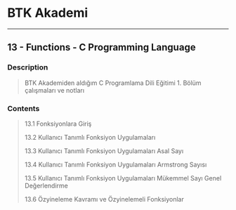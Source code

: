 # BTK Akademi
___

## 13 - Functions - C Programming Language

### Description
> BTK Akademiden aldığım C Programlama Dili Eğitimi 1. Bölüm çalışmaları ve notları

### Contents
> 13.1 Fonksiyonlara Giriş
>
> 13.2 Kullanıcı Tanımlı Fonksiyon Uygulamaları
>
> 13.3 Kullanıcı Tanımlı Fonksiyon Uygulamaları Asal Sayı
>
> 13.4 Kullanıcı Tanımlı Fonksiyon Uygulamaları Armstrong Sayısı
>
> 13.5 Kullanıcı Tanımlı Fonksiyon Uygulamaları Mükemmel Sayı Genel Değerlendirme
>
> 13.6 Özyineleme Kavramı ve Özyinelemeli Fonksiyonlar

